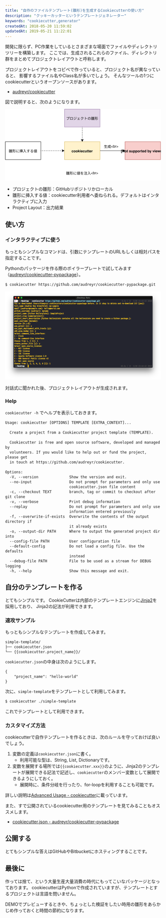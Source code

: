 ```yaml
---
title: "自作のファイルテンプレート(雛形)を生成するCookiecutterの使い方"
description: "クッキーカッターというテンプレートジェネレーター"
keywords: "cookiecutter,generator"
createdAt: 2018-05-20 11:59:02
updatedAt: 2019-05-21 11:22:01
---
```


開発に限らず、PC作業をしているとさまざまな場面でファイルやディレクトリツリーを構築します。
ここでは、生成されるこれらのファイル、ディレクトリ群をまとめてプロジェクトレイアウトと呼称します。

プロジェクトレイアウトをコピペで作っていると、プロジェクト名が異なっていると、
影響するファイル名やClass名が多いでしょう。
そんなツールの1つにcookiecutterというオープンソースがあります。

* [audreyr/cookiecutter](https://github.com/audreyr/cookiecutter)

図で説明すると、次のようになります。

![CookieCutterのアーキテクチャ](./cookiecutter-architecture.svg)

- プロジェクトの雛形：GitHubリポジトリかローカル
- 雛形に挿入する値：cookiecutter利用者へ委ねられる。デフォルトはインタラクティブに入力
- Project Layout：出力結果

## 使い方

### インタラクティブに使う

もっともシンプルなコマンドは、引数にテンプレートのURLもしくは相対パスを指定することです。

Pythonのパッケージを作る際のボイラープレートで試してみます（[audreyr/cookiecutter-pypackage](https://github.com/audreyr/cookiecutter-pypackage)）。

```bash
$ cookiecutter https://github.com/audreyr/cookiecutter-pypackage.git
```

![CookieCutterを実行したときの画像](cookiecutter-sample.png)

対話式に聞かれた後、プロジェクトレイアウトが生成されます。

### Help

`cookiecutter -h` でヘルプを表示しておきます。

```
Usage: cookiecutter [OPTIONS] TEMPLATE [EXTRA_CONTEXT]...

  Create a project from a Cookiecutter project template (TEMPLATE).

  Cookiecutter is free and open source software, developed and managed by
  volunteers. If you would like to help out or fund the project, please get
  in touch at https://github.com/audreyr/cookiecutter.

Options:
  -V, --version              Show the version and exit.
  --no-input                 Do not prompt for parameters and only use
                             cookiecutter.json file content
  -c, --checkout TEXT        branch, tag or commit to checkout after git clone
  -v, --verbose              Print debug information
  --replay                   Do not prompt for parameters and only use
                             information entered previously
  -f, --overwrite-if-exists  Overwrite the contents of the output directory if
                             it already exists
  -o, --output-dir PATH      Where to output the generated project dir into
  --config-file PATH         User configuration file
  --default-config           Do not load a config file. Use the defaults
                             instead
  --debug-file PATH          File to be used as a stream for DEBUG logging
  -h, --help                 Show this message and exit.

```

## 自分のテンプレートを作る

とてもシンプルです。
CookieCutterは内部のテンプレートエンジンに[Jinja2](http://jinja.pocoo.org/docs/2.10/)を採用しており、
Jinja2の記法が利用できます。

### 速攻サンプル

もっともシンプルなテンプレートを作成してみます。

```
simple-template/
├── cookiecutter.json
└── {{cookiecutter.project_name}}/
```

`cookiecutter.json`の中身は次のようにします。

```
{
	"project_name": "hello-world"
}
```

次に、`simple-template`をテンプレートとして利用してみます。

```bash
$ cookiecutter ./simple-template
```

これでテンプレートとして利用できます。

### カスタマイズ方法

cookiecutterで自作テンプレートを作るときは、次のルールを守っておけば良いでしょう。

1. 変数の定義は`cookiecutter.json`に書く。
    - 利用可能な型は、String, List, Dictionaryです。
2. 変数を展開する場所では`{{cookiecutter.xxx}}`のように、Jinja2のテンプレートが展開できる記法で記述し、`cookiecutter`のメンバー変数として展開できるようにしておく。
    - 展開時に、条件分岐を行ったり、for-loopを利用することも可能です。


詳しい説明は[Advanced Usage - cookiecutter](https://cookiecutter.readthedocs.io/en/latest/advanced/index.html)に載っています。

また、すで公開されているcookiecutter用のテンプレートを見てみることもオススメします。

- [cookiecutter.json - audreyr/cookiecutter-pypackage](https://github.com/audreyr/cookiecutter-pypackage/blob/master/cookiecutter.json)

## 公開する

とてもシンプルな答えはGitHubやBitbucketにホスティングすることです。

## 最後に

作っては捨て、という大量生産大量消費の時代にもってこいなパッケージとなっております。
cookiecutterはPythonで作成されていますが、テンプレートとするプロジェクトは言語を問いません。

DEMOでプレビューするときや、ちょっとした検証をしたい時用の雛形をあらかじめ作っておくと時間の節約になります。



